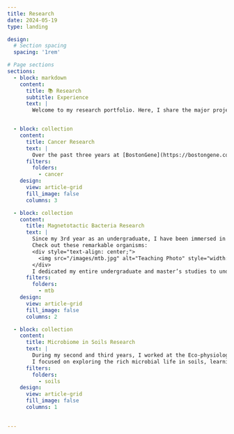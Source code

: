 ```yaml
---
title: Research
date: 2024-05-19
type: landing

design:
  # Section spacing
  spacing: '1rem'

# Page sections
sections:
  - block: markdown
    content:
      title: 📚 Research
      subtitle: Experience
      text: |
        Welcome to my research portfolio. Here, I share the major projects I've been involved in and provide links to additional materials. For more details about my work, please visit my [ORCID](https://orcid.org/0000-0002-8224-7298).


  - block: collection
    content:
      title: Cancer Research
      text: |
        Over the past three years at [BostonGene](https://bostongene.com/), I've been diving deep into cancer research. I began by exploring the connections between the microbiome and tumors—specifically, how the microbiome influences cancer development. I participated in a project focused on the tumor microenvironment in pancreatic cancer, and later transitioned to a Liquid Biopsy project that has really pushed the boundaries of precision diagnostics and biomarker discovery.
      filters:
        folders:
          - cancer
    design:
      view: article-grid
      fill_image: false
      columns: 3

  - block: collection
    content:
      title: Magnetotactic Bacteria Research
      text: |
        Since my 3rd year as an undergraduate, I have been immersed in the study of magnetotactic bacteria — fascinating microorganisms with a unique internal chain of magnetosome crystals. Their intriguing structure and potential impact on the biotechnology industry have always captivated my curiosity.
        Check out these remarkable organisms:
        <div style="text-align: center;">
          <img src="/images/mtb.jpg" alt="Teaching Photo" style="width:10cm; height:auto;" />
        </div>
        I dedicated my entire undergraduate and master’s studies to understanding these organisms, and I truly enjoyed every step of this journey.
      filters:
        folders:
          - mtb
    design:
      view: article-grid
      fill_image: false
      columns: 2

  - block: collection
    content:
      title: Microbiome in Soils Research
      text: |
        During my second and third years, I worked at the Eco-physiology of Microorganisms Laboratory [(link)](https://soil.msu.ru/kafedry/kaf-biologia/biologia-issledovania/1898-hydrolytic-microorganism) at MSU under the guidance of [Prof. Manucharova N.A.](https://www.researchgate.net/profile/Natalia-Manucharova)
        I focused on exploring the rich microbial life in soils, learning how these communities drive essential ecosystem functions.
      filters:
        folders:
          - soils
    design:
      view: article-grid
      fill_image: false
      columns: 1

    
---
```

